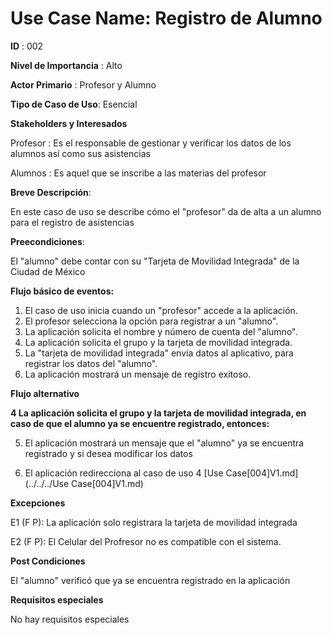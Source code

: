 
# **Use Case Name:** Registro de Alumno

**ID** : 002

**Nivel de Importancia** : Alto

**Actor Primario** : Profesor y Alumno

**Tipo de Caso de Uso**: Esencial

**Stakeholders y Interesados**

Profesor : Es el responsable de gestionar y verificar los datos de los alumnos así como sus asistencias 

Alumnos : Es aquel que se inscribe a las materias del profesor 

**Breve Descripción**: 

En este caso de uso se describe cómo el "profesor" da de alta a un alumno para el registro de asistencias

**Preecondiciones**: 

El "alumno" debe contar con su "Tarjeta de Movilidad Integrada" de la Ciudad de México  

**Flujo básico de eventos:**
 
1. El caso de uso inicia cuando un "profesor" accede a la aplicación.
2. El profesor selecciona la opción para registrar a un "alumno".
3. La aplicación solicita el nombre y número de cuenta del "alumno". 	
4. La aplicación solicita el grupo y la tarjeta de movilidad integrada.
5. La "tarjeta de movilidad integrada" envia datos al aplicativo, para registrar los datos del "alumno".
6. La aplicación mostrará un mensaje de registro exitoso.  

 
**Flujo alternativo** 
 
**4 La aplicación solicita el grupo y la tarjeta de movilidad integrada, en caso de que el alumno ya se encuentre registrado, entonces:** 

5. El aplicación mostrará un mensaje que el "alumno" ya se encuentra registrado y si desea modificar los datos

6. El aplicación redirecciona al caso de uso 4 [Use Case[004]V1.md] (../../../Use Case[004]V1.md)   


**Excepciones**

E1 (F P): La aplicación solo registrara la tarjeta de movilidad integrada 

E2 (F P): El Celular del Profresor no es compatible con el sistema.
  
**Post Condiciones** 

El "alumno" verificó que ya se encuentra registrado en la aplicación

**Requisitos especiales**

No hay requisitos especiales
